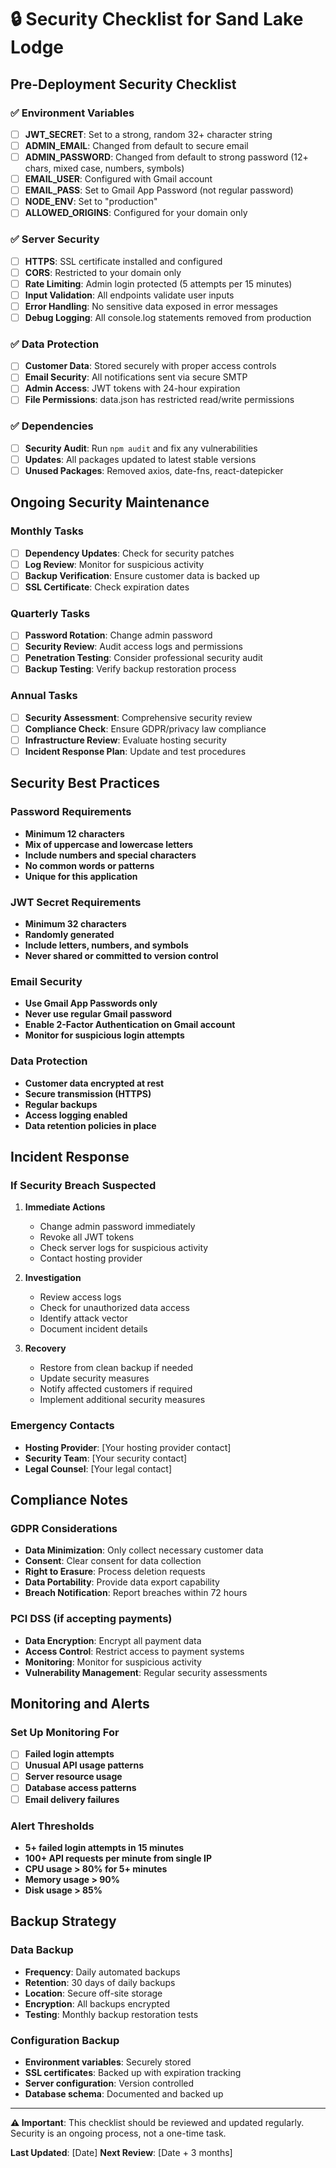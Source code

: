 # 🔒 Security Checklist for Sand Lake Lodge

## Pre-Deployment Security Checklist

### ✅ Environment Variables
- [ ] **JWT_SECRET**: Set to a strong, random 32+ character string
- [ ] **ADMIN_EMAIL**: Changed from default to secure email
- [ ] **ADMIN_PASSWORD**: Changed from default to strong password (12+ chars, mixed case, numbers, symbols)
- [ ] **EMAIL_USER**: Configured with Gmail account
- [ ] **EMAIL_PASS**: Set to Gmail App Password (not regular password)
- [ ] **NODE_ENV**: Set to "production"
- [ ] **ALLOWED_ORIGINS**: Configured for your domain only

### ✅ Server Security
- [ ] **HTTPS**: SSL certificate installed and configured
- [ ] **CORS**: Restricted to your domain only
- [ ] **Rate Limiting**: Admin login protected (5 attempts per 15 minutes)
- [ ] **Input Validation**: All endpoints validate user inputs
- [ ] **Error Handling**: No sensitive data exposed in error messages
- [ ] **Debug Logging**: All console.log statements removed from production

### ✅ Data Protection
- [ ] **Customer Data**: Stored securely with proper access controls
- [ ] **Email Security**: All notifications sent via secure SMTP
- [ ] **Admin Access**: JWT tokens with 24-hour expiration
- [ ] **File Permissions**: data.json has restricted read/write permissions

### ✅ Dependencies
- [ ] **Security Audit**: Run `npm audit` and fix any vulnerabilities
- [ ] **Updates**: All packages updated to latest stable versions
- [ ] **Unused Packages**: Removed axios, date-fns, react-datepicker

## Ongoing Security Maintenance

### Monthly Tasks
- [ ] **Dependency Updates**: Check for security patches
- [ ] **Log Review**: Monitor for suspicious activity
- [ ] **Backup Verification**: Ensure customer data is backed up
- [ ] **SSL Certificate**: Check expiration dates

### Quarterly Tasks
- [ ] **Password Rotation**: Change admin password
- [ ] **Security Review**: Audit access logs and permissions
- [ ] **Penetration Testing**: Consider professional security audit
- [ ] **Backup Testing**: Verify backup restoration process

### Annual Tasks
- [ ] **Security Assessment**: Comprehensive security review
- [ ] **Compliance Check**: Ensure GDPR/privacy law compliance
- [ ] **Infrastructure Review**: Evaluate hosting security
- [ ] **Incident Response Plan**: Update and test procedures

## Security Best Practices

### Password Requirements
- **Minimum 12 characters**
- **Mix of uppercase and lowercase letters**
- **Include numbers and special characters**
- **No common words or patterns**
- **Unique for this application**

### JWT Secret Requirements
- **Minimum 32 characters**
- **Randomly generated**
- **Include letters, numbers, and symbols**
- **Never shared or committed to version control**

### Email Security
- **Use Gmail App Passwords only**
- **Never use regular Gmail password**
- **Enable 2-Factor Authentication on Gmail account**
- **Monitor for suspicious login attempts**

### Data Protection
- **Customer data encrypted at rest**
- **Secure transmission (HTTPS)**
- **Regular backups**
- **Access logging enabled**
- **Data retention policies in place**

## Incident Response

### If Security Breach Suspected
1. **Immediate Actions**
   - Change admin password immediately
   - Revoke all JWT tokens
   - Check server logs for suspicious activity
   - Contact hosting provider

2. **Investigation**
   - Review access logs
   - Check for unauthorized data access
   - Identify attack vector
   - Document incident details

3. **Recovery**
   - Restore from clean backup if needed
   - Update security measures
   - Notify affected customers if required
   - Implement additional security measures

### Emergency Contacts
- **Hosting Provider**: [Your hosting provider contact]
- **Security Team**: [Your security contact]
- **Legal Counsel**: [Your legal contact]

## Compliance Notes

### GDPR Considerations
- **Data Minimization**: Only collect necessary customer data
- **Consent**: Clear consent for data collection
- **Right to Erasure**: Process deletion requests
- **Data Portability**: Provide data export capability
- **Breach Notification**: Report breaches within 72 hours

### PCI DSS (if accepting payments)
- **Data Encryption**: Encrypt all payment data
- **Access Control**: Restrict access to payment systems
- **Monitoring**: Monitor for suspicious activity
- **Vulnerability Management**: Regular security assessments

## Monitoring and Alerts

### Set Up Monitoring For
- [ ] **Failed login attempts**
- [ ] **Unusual API usage patterns**
- [ ] **Server resource usage**
- [ ] **Database access patterns**
- [ ] **Email delivery failures**

### Alert Thresholds
- **5+ failed login attempts in 15 minutes**
- **100+ API requests per minute from single IP**
- **CPU usage > 80% for 5+ minutes**
- **Memory usage > 90%**
- **Disk usage > 85%**

## Backup Strategy

### Data Backup
- **Frequency**: Daily automated backups
- **Retention**: 30 days of daily backups
- **Location**: Secure off-site storage
- **Encryption**: All backups encrypted
- **Testing**: Monthly backup restoration tests

### Configuration Backup
- **Environment variables**: Securely stored
- **SSL certificates**: Backed up with expiration tracking
- **Server configuration**: Version controlled
- **Database schema**: Documented and backed up

---

**⚠️ Important**: This checklist should be reviewed and updated regularly. Security is an ongoing process, not a one-time task.

**Last Updated**: [Date]
**Next Review**: [Date + 3 months] 
